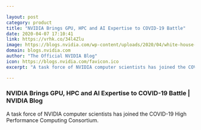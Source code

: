 ```yaml
---

layout: post
category: product
title: "NVIDIA Brings GPU, HPC and AI Expertise to COVID-19 Battle"
date: 2020-04-07 17:10:41
link: https://vrhk.co/34l4Zlu
image: https://blogs.nvidia.com/wp-content/uploads/2020/04/white-house-announcement-blog_1280x680.jpg
domain: blogs.nvidia.com
author: "The Official NVIDIA Blog"
icon: https://blogs.nvidia.com/favicon.ico
excerpt: "A task force of NVIDIA computer scientists has joined the COVID-19 High Performance Computing Consortium."

---
```


### NVIDIA Brings GPU, HPC and AI Expertise to COVID-19 Battle | NVIDIA Blog

A task force of NVIDIA computer scientists has joined the COVID-19 High Performance Computing Consortium.
